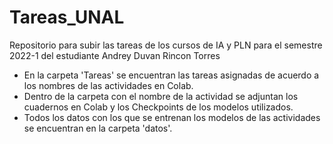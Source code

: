 # Tareas_UNAL
Repositorio para subir las tareas de los cursos de IA y PLN para el semestre 2022-1 del estudiante Andrey Duvan Rincon Torres
- En la carpeta 'Tareas' se encuentran las tareas asignadas de acuerdo a los nombres de las actividades en Colab.
- Dentro de la carpeta con el nombre de la actividad se adjuntan los cuadernos en Colab y los Checkpoints de los modelos utilizados.
- Todos los datos con los que se entrenan los modelos de las actividades se encuentran en la carpeta 'datos'.
